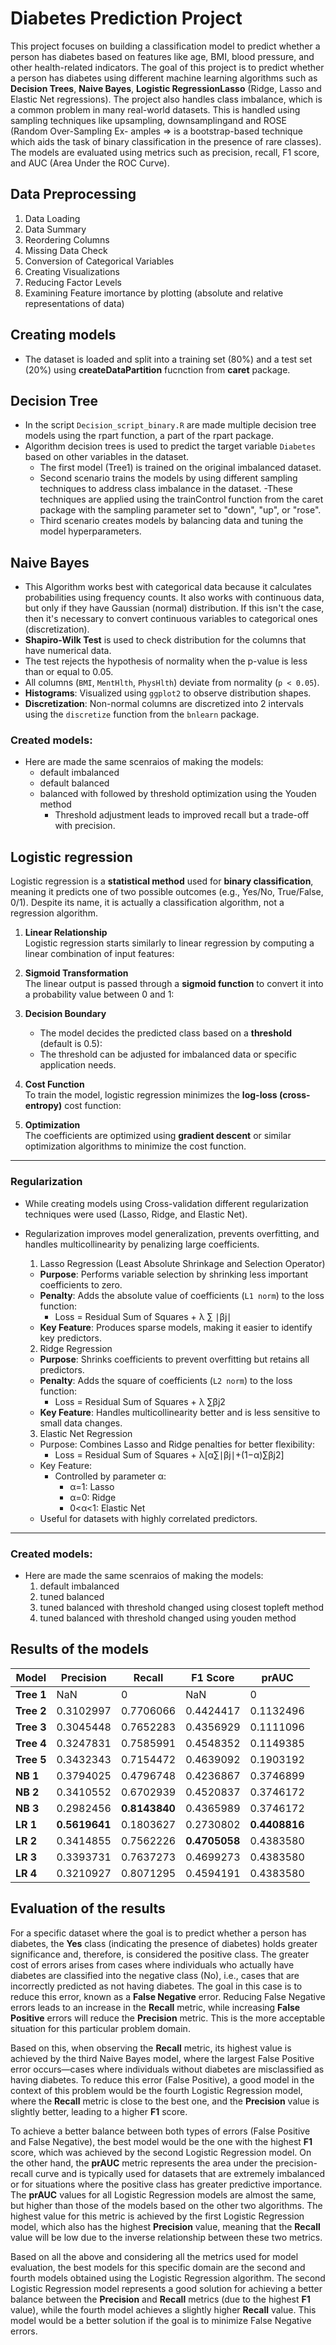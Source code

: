 # Diabetes Prediction Project

This project focuses on building a classification model to predict whether a person has diabetes based on features like age, BMI, blood pressure, and other health-related indicators. 
The goal of this project is to predict whether a person has diabetes using different machine learning algorithms such as **Decision Trees**, **Naive Bayes**, **Logistic RegressionLasso** (Ridge, Lasso and Elastic Net regressions). 
The project also handles class imbalance, which is a common problem in many real-world datasets. This is handled using sampling techniques like upsampling, downsamplingand and ROSE (Random Over-Sampling Ex- amples => is a bootstrap-based technique which aids the task of binary classification in the presence of rare classes).
The models are evaluated using metrics such as precision, recall, F1 score, and AUC (Area Under the ROC Curve).

## Data Preprocessing
1. Data Loading
2. Data Summary
3. Reordering Columns
4. Missing Data Check
5. Conversion of Categorical Variables
6. Creating Visualizations
7. Reducing Factor Levels
8. Examining Feature imortance by plotting (absolute and relative representations of data)

## Creating models
- The dataset is loaded and split into a training set (80%) and a test set (20%) using **createDataPartition** fucnction from **caret** package.

## Decision Tree
- In the script `Decision_script_binary.R` are made multiple decision tree models using the rpart function, a part of the rpart package.
- Algorithm decision trees is used to predict the target variable `Diabetes` based on other variables in the dataset.
  - The first model (Tree1) is trained on the original imbalanced dataset.
  - Second scenario trains the models by using different sampling techniques to address class imbalance in the dataset.
    -These techniques are applied using the trainControl function from the caret package with the sampling parameter set to "down", "up", or "rose".
  - Third scenario creates models by balancing data and tuning the model hyperparameters.

## Naive Bayes
- This Algorithm works best with categorical data because it calculates probabilities using frequency counts. It also works with continuous data, but only if they have Gaussian (normal) distribution. If this isn't the case, then it's necessary to convert continuous variables to categorical ones (discretization).
- **Shapiro-Wilk Test** is used to check distribution for the columns that have numerical data.
- The test rejects the hypothesis of normality when the p-value is less than or equal to 0.05.
- All columns (`BMI`, `MentHlth`, `PhysHlth`) deviate from normality (`p < 0.05`).
- **Histograms**: Visualized using `ggplot2` to observe distribution shapes.
- **Discretization**: Non-normal columns are discretized into 2 intervals using the `discretize` function from the `bnlearn` package.


### Created models:
- Here are made the same scenraios of making the models:
  - default imbalanced
  - default balanced
  - balanced with followed by threshold optimization using the Youden method
    - Threshold adjustment leads to improved recall but a trade-off with precision.

## Logistic regression

Logistic regression is a **statistical method** used for **binary classification**, meaning it predicts one of two possible outcomes (e.g., Yes/No, True/False, 0/1). Despite its name, it is actually a classification algorithm, not a regression algorithm.

1. **Linear Relationship**  
   Logistic regression starts similarly to linear regression by computing a linear combination of input features:

2. **Sigmoid Transformation**  
   The linear output  is passed through a **sigmoid function** to convert it into a probability value between 0 and 1:

3. **Decision Boundary**  
   - The model decides the predicted class based on a **threshold** (default is 0.5):
   - The threshold can be adjusted for imbalanced data or specific application needs.

4. **Cost Function**  
   To train the model, logistic regression minimizes the **log-loss (cross-entropy)** cost function:

5. **Optimization**  
   The coefficients are optimized using **gradient descent** or similar optimization algorithms to minimize the cost function.

---
### Regularization
- While creating models using Cross-validation different regularization techniques were used (Lasso, Ridge, and Elastic Net).
- Regularization improves model generalization, prevents overfitting, and handles multicollinearity by penalizing large coefficients.
  
  1. Lasso Regression (Least Absolute Shrinkage and Selection Operator)
  - **Purpose**: Performs variable selection by shrinking less important coefficients to zero.
  - **Penalty**: Adds the absolute value of coefficients (`L1 norm`) to the loss function:
      - Loss = Residual Sum of Squares + λ ∑ ∣βj∣
  - **Key Feature**: Produces sparse models, making it easier to identify key predictors.
    
  2. Ridge Regression
  - **Purpose**: Shrinks coefficients to prevent overfitting but retains all predictors.
  - **Penalty**: Adds the square of coefficients (`L2 norm`) to the loss function:
    - Loss = Residual Sum of Squares + λ ∑βj2
  - **Key Feature**: Handles multicollinearity better and is less sensitive to small data changes.

  3. Elastic Net Regression
  - Purpose: Combines Lasso and Ridge penalties for better flexibility:
    - Loss = Residual Sum of Squares + λ[α∑∣βj​∣+(1−α)∑βj2​]
  - Key Feature:
    - Controlled by parameter α:
      - α=1: Lasso
      - α=0: Ridge
      - 0<α<1: Elastic Net
  - Useful for datasets with highly correlated predictors.
---

### Created models:
- Here are made the same scenraios of making the models:
  1. default imbalanced
  2. tuned balanced
  3. tuned balanced with threshold changed using closest topleft method
  4. tuned balanced with threshold changed using youden method

## Results of the models

| Model   | Precision  | Recall  | F1 Score | prAUC   |
|---------|------------|---------|----------|---------|
| **Tree 1** | NaN        | 0       | NaN      | 0       |
| **Tree 2** | 0.3102997  | 0.7706066 | 0.4424417 | 0.1132496 |
| **Tree 3** | 0.3045448  | 0.7652283 | 0.4356929 | 0.1111096 |
| **Tree 4** | 0.3247831  | 0.7585991 | 0.4548352 | 0.1149385 |
| **Tree 5** | 0.3432343  | 0.7154472 | 0.4639092 | 0.1903192 |
| **NB 1**   | 0.3794025  | 0.4796748 | 0.4236867 | 0.3746899 |
| **NB 2**   | 0.3410552  | 0.6702939 | 0.4520837 | 0.3746172 |
| **NB 3**   | 0.2982456  | **0.8143840** | 0.4365989 | 0.3746172 |
| **LR 1**   | **0.5619641**  | 0.1803627 | 0.2730802 | **0.4408816** |
| **LR 2**   | 0.3414855  | 0.7562226 | **0.4705058** | 0.4383580 |
| **LR 3**   | 0.3393731  | 0.7637273 | 0.4699273 | 0.4383580 |
| **LR 4**   | 0.3210927  | 0.8071295 | 0.4594191 | 0.4383580 |

## Evaluation of the results

For a specific dataset where the goal is to predict whether a person has diabetes, the **Yes** class (indicating the presence of diabetes) holds greater significance and, therefore, is considered the positive class. The greater cost of errors arises from cases where individuals who actually have diabetes are classified into the negative class (No), i.e., cases that are incorrectly predicted as not having diabetes. The goal in this case is to reduce this error, known as a **False Negative** error. Reducing False Negative errors leads to an increase in the **Recall** metric, while increasing **False Positive** errors will reduce the **Precision** metric. This is the more acceptable situation for this particular problem domain.

Based on this, when observing the **Recall** metric, its highest value is achieved by the third Naive Bayes model, where the largest False Positive error occurs—cases where individuals without diabetes are misclassified as having diabetes. To reduce this error (False Positive), a good model in the context of this problem would be the fourth Logistic Regression model, where the **Recall** metric is close to the best one, and the **Precision** value is slightly better, leading to a higher **F1** score.

To achieve a better balance between both types of errors (False Positive and False Negative), the best model would be the one with the highest **F1** score, which was achieved by the second Logistic Regression model. On the other hand, the **prAUC** metric represents the area under the precision-recall curve and is typically used for datasets that are extremely imbalanced or for situations where the positive class has greater predictive importance. The **prAUC** values for all Logistic Regression models are almost the same, but higher than those of the models based on the other two algorithms. The highest value for this metric is achieved by the first Logistic Regression model, which also has the highest **Precision** value, meaning that the **Recall** value will be low due to the inverse relationship between these two metrics.

Based on all the above and considering all the metrics used for model evaluation, the best models for this specific domain are the second and fourth models obtained using the Logistic Regression algorithm. The second Logistic Regression model represents a good solution for achieving a better balance between the **Precision** and **Recall** metrics (due to the highest **F1** value), while the fourth model achieves a slightly higher **Recall** value. This model would be a better solution if the goal is to minimize False Negative errors.






